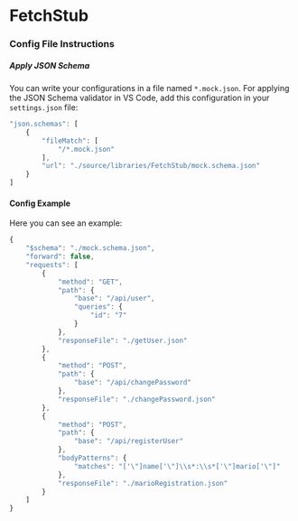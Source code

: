 # FetchStub

### Config File Instructions

##### Apply JSON Schema
You can write your configurations in a file named `*.mock.json`. For applying the JSON Schema validator in VS Code, add this configuration in your `settings.json` file:
```js
"json.schemas": [
	{
		"fileMatch": [
			"/*.mock.json"
		],
		"url": "./source/libraries/FetchStub/mock.schema.json"
	}
]
```

#### Config Example
Here you can see an example:
```js
{
	"$schema": "./mock.schema.json",
	"forward": false,
	"requests": [
		{
			"method": "GET",
			"path": {
				"base": "/api/user",
				"queries": {
					"id": "7"
				}
			},
			"responseFile": "./getUser.json"
		},
		{
			"method": "POST",
			"path": {
				"base": "/api/changePassword"
			},
			"responseFile": "./changePassword.json"
		},
		{
			"method": "POST",
			"path": {
				"base": "/api/registerUser"
			},
			"bodyPatterns": {
				"matches": "['\"]name['\"]\\s*:\\s*['\"]mario['\"]"
			},
			"responseFile": "./marioRegistration.json"
		}
	]
}
```